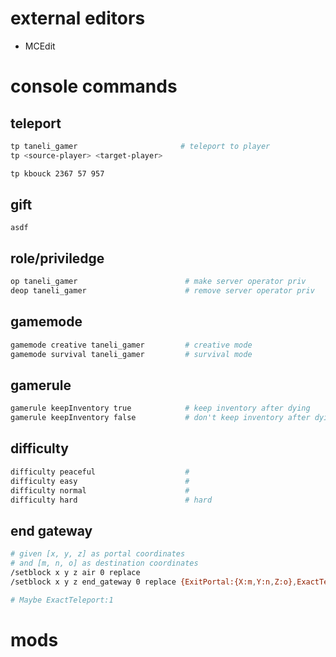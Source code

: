 # external editors

- MCEdit

# console commands


## teleport

```bash
tp taneli_gamer                       # teleport to player
tp <source-player> <target-player>

tp kbouck 2367 57 957
```



## gift

```
asdf
```



## role/priviledge

```bash
op taneli_gamer                        # make server operator priv
deop taneli_gamer                      # remove server operator priv
```



## gamemode

```bash
gamemode creative taneli_gamer         # creative mode 
gamemode survival taneli_gamer         # survival mode
```



## gamerule

```bash
gamerule keepInventory true            # keep inventory after dying
gamerule keepInventory false           # don't keep inventory after dying
```



## difficulty

```bash
difficulty peaceful                    #
difficulty easy                        #
difficulty normal                      #
difficulty hard                        # hard 
```



## end gateway

```bash
# given [x, y, z] as portal coordinates 
# and [m, n, o] as destination coordinates
/setblock x y z air 0 replace
/setblock x y z end_gateway 0 replace {ExitPortal:{X:m,Y:n,Z:o},ExactTeleport:0}

# Maybe ExactTeleport:1
```

# mods

```bash



```

